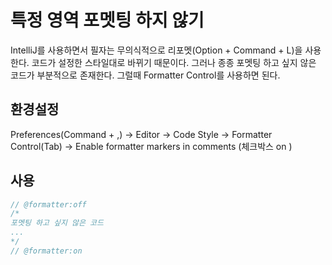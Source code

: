 # 특정 영역 포멧팅 하지 않기

IntelliJ를 사용하면서 필자는 무의식적으로 리포멧(Option + Command + L)을 사용한다. 코드가 설정한 스타일대로 바뀌기 때문이다. 그러나 종종 포멧팅 하고 싶지 않은 코드가 부분적으로 존재한다. 그럴때 Formatter Control를 사용하면 된다.

## 환경설정

Preferences(Command + ,)  -> Editor -> Code Style -> Formatter Control(Tab) -> Enable formatter markers in comments (체크박스 on )

## 사용

```kotlin
// @formatter:off
/*
포멧팅 하고 싶지 않은 코드
...
*/
// @formatter:on
```